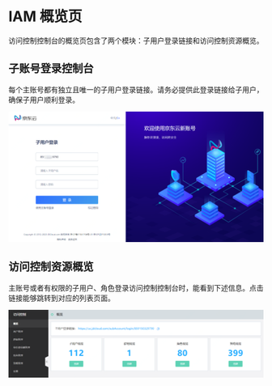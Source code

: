 # IAM 概览页

访问控制控制台的概览页包含了两个模块：子用户登录链接和访问控制资源概览。

## 子账号登录控制台

每个主账号都有独立且唯一的子用户登录链接。请务必提供此登录链接给子用户，确保子用户顺利登录。

![子用户登录页](../../../../image/IAM/Summary/sublogin.png)

## 访问控制资源概览

主账号或者有权限的子用户、角色登录访问控制控制台时，能看到下述信息。点击链接能够跳转到对应的列表页面。

![访问控制概览页](../../../../image/IAM/Summary/overview.png)


